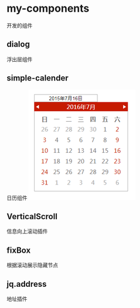 # my-components
开发的组件

## dialog
浮出层组件


## simple-calender
日历组件
![images](./calender.png)

## VerticalScroll 
信息向上滚动插件

## fixBox 
根据滚动展示隐藏节点

## jq.address
地址插件